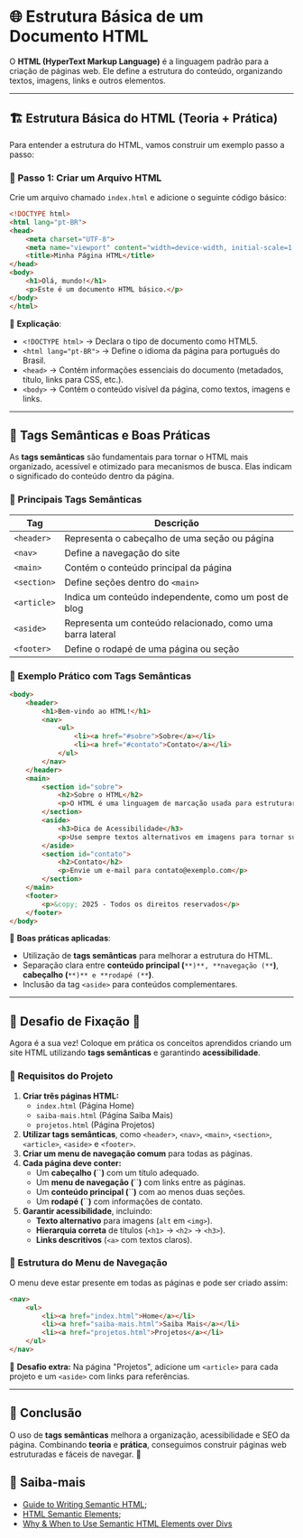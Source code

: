 # 🌐 Estrutura Básica de um Documento HTML

O **HTML (HyperText Markup Language)** é a linguagem padrão para a criação de páginas web. Ele define a estrutura do conteúdo, organizando textos, imagens, links e outros elementos.

---

## 🏗️ Estrutura Básica do HTML (Teoria + Prática)

Para entender a estrutura do HTML, vamos construir um exemplo passo a passo:

### 🔹 Passo 1: Criar um Arquivo HTML

Crie um arquivo chamado `index.html` e adicione o seguinte código básico:

```html
<!DOCTYPE html>
<html lang="pt-BR">
<head>
    <meta charset="UTF-8">
    <meta name="viewport" content="width=device-width, initial-scale=1.0">
    <title>Minha Página HTML</title>
</head>
<body>
    <h1>Olá, mundo!</h1>
    <p>Este é um documento HTML básico.</p>
</body>
</html>
```

📌 **Explicação**:

- `<!DOCTYPE html>` → Declara o tipo de documento como HTML5.
- `<html lang="pt-BR">` → Define o idioma da página para português do Brasil.
- `<head>` → Contém informações essenciais do documento (metadados, título, links para CSS, etc.).
- `<body>` → Contém o conteúdo visível da página, como textos, imagens e links.

---

## 🌟 Tags Semânticas e Boas Práticas

As **tags semânticas** são fundamentais para tornar o HTML mais organizado, acessível e otimizado para mecanismos de busca. Elas indicam o significado do conteúdo dentro da página.

### 🔹 Principais Tags Semânticas

| Tag         | Descrição                                                  |
| ----------- | ---------------------------------------------------------- |
| `<header>`  | Representa o cabeçalho de uma seção ou página              |
| `<nav>`     | Define a navegação do site                                 |
| `<main>`    | Contém o conteúdo principal da página                      |
| `<section>` | Define seções dentro do `<main>`                           |
| `<article>` | Indica um conteúdo independente, como um post de blog      |
| `<aside>`   | Representa um conteúdo relacionado, como uma barra lateral |
| `<footer>`  | Define o rodapé de uma página ou seção                     |

### 🔹 Exemplo Prático com Tags Semânticas

```html
<body>
    <header>
        <h1>Bem-vindo ao HTML!</h1>
        <nav>
            <ul>
                <li><a href="#sobre">Sobre</a></li>
                <li><a href="#contato">Contato</a></li>
            </ul>
        </nav>
    </header>
    <main>
        <section id="sobre">
            <h2>Sobre o HTML</h2>
            <p>O HTML é uma linguagem de marcação usada para estruturar páginas web.</p>
        </section>
        <aside>
            <h3>Dica de Acessibilidade</h3>
            <p>Use sempre textos alternativos em imagens para tornar sua página acessível.</p>
        </aside>
        <section id="contato">
            <h2>Contato</h2>
            <p>Envie um e-mail para contato@exemplo.com</p>
        </section>
    </main>
    <footer>
        <p>&copy; 2025 - Todos os direitos reservados</p>
    </footer>
</body>
```

📌 **Boas práticas aplicadas**:

- Utilização de **tags semânticas** para melhorar a estrutura do HTML.
- Separação clara entre **conteúdo principal (**`**)**, **navegação (**`**)**, **cabeçalho (**`**)** e **rodapé (**`**)**.
- Inclusão da tag `<aside>` para conteúdos complementares.

---

## 🎯 Desafio de Fixação 🚀

Agora é a sua vez! Coloque em prática os conceitos aprendidos criando um site HTML utilizando **tags semânticas** e garantindo **acessibilidade**.

### 🔹 Requisitos do Projeto

1. **Criar três páginas HTML:**
   - `index.html` (Página Home)
   - `saiba-mais.html` (Página Saiba Mais)
   - `projetos.html` (Página Projetos)
2. **Utilizar tags semânticas**, como `<header>`, `<nav>`, `<main>`, `<section>`, `<article>`, `<aside>` e `<footer>`.
3. **Criar um menu de navegação comum** para todas as páginas.
4. **Cada página deve conter:**
   - Um **cabeçalho (**\`\`**)** com um título adequado.
   - Um **menu de navegação (**\`\`**)** com links entre as páginas.
   - Um **conteúdo principal (**\`\`**)** com ao menos duas seções.
   - Um **rodapé (**\`\`**)** com informações de contato.
5. **Garantir acessibilidade**, incluindo:
   - **Texto alternativo** para imagens (`alt` em `<img>`).
   - **Hierarquia correta** de títulos (`<h1>` → `<h2>` → `<h3>`).
   - **Links descritivos** (`<a>` com textos claros).

### 🔹 Estrutura do Menu de Navegação

O menu deve estar presente em todas as páginas e pode ser criado assim:

```html
<nav>
    <ul>
        <li><a href="index.html">Home</a></li>
        <li><a href="saiba-mais.html">Saiba Mais</a></li>
        <li><a href="projetos.html">Projetos</a></li>
    </ul>
</nav>
```

🔎 **Desafio extra:** Na página "Projetos", adicione um `<article>` para cada projeto e um `<aside>` com links para referências.

---

## 🎯 Conclusão

O uso de **tags semânticas** melhora a organização, acessibilidade e SEO da página. Combinando **teoria** e **prática**, conseguimos construir páginas web estruturadas e fáceis de navegar. 🚀

## 🎯 Saiba-mais

- [Guide to Writing Semantic HTML](https://cs.fyi/guide/writing-semantic-html);
- [HTML Semantic Elements](https://www.w3schools.com/html/html5_semantic_elements.asp);
- [Why & When to Use Semantic HTML Elements over Divs](https://www.youtube.com/watch?v=bOUhq46fd5g)
